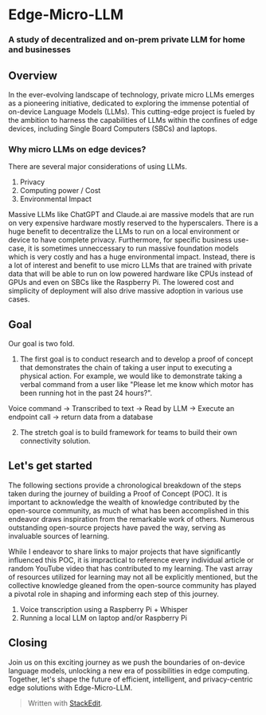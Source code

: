 
# Edge-Micro-LLM

### A study of decentralized and on-prem private LLM for home and businesses

## Overview

In the ever-evolving landscape of technology, private micro LLMs emerges as a pioneering initiative, dedicated to exploring the immense potential of on-device Language Models (LLMs). This cutting-edge project is fueled by the ambition to harness the capabilities of LLMs within the confines of edge devices, including Single Board Computers (SBCs) and laptops.

### Why micro LLMs on edge devices?

There are several major considerations of using LLMs.

 1. Privacy
 2. Computing power / Cost
 3. Environmental Impact

Massive LLMs like ChatGPT and Claude.ai are massive models that are run on very expensive hardware mostly reserved to the hyperscalers.  There is a huge benefit to decentralize the LLMs to run on a local environment or device to have complete privacy.  Furthermore, for specific business use-case, it is sometimes unneccessary to run massive foundation models which is very costly and has a huge environmental impact.  Instead, there is a lot of interest and benefit to use micro LLMs that are trained with private data that will be able to run on low powered hardware like CPUs instead of GPUs and even on SBCs like the Raspberry Pi.  The lowered cost and simplicity of deployment will also drive massive adoption in various use cases.

## Goal
Our goal is two fold.  
1. The first goal is to conduct research and to develop a proof of concept that demonstrates the chain of taking a user input to executing a physical action.  For example, we would like to demonstrate taking a verbal command from a user like "Please let me know which motor has been running hot in the past 24 hours?".  

Voice command -> Transcribed to text -> Read by LLM -> Execute an endpoint call -> return data	from a database

2. The stretch goal is to build framework for teams to build their own connectivity solution.

## Let's get started
The following sections provide a chronological breakdown of the steps taken during the journey of building a Proof of Concept (POC). It is important to acknowledge the wealth of knowledge contributed by the open-source community, as much of what has been accomplished in this endeavor draws inspiration from the remarkable work of others. Numerous outstanding open-source projects have paved the way, serving as invaluable sources of learning.

While I endeavor to share links to major projects that have significantly influenced this POC, it is impractical to reference every individual article or random YouTube video that has contributed to my learning. The vast array of resources utilized for learning may not all be explicitly mentioned, but the collective knowledge gleaned from the open-source community has played a pivotal role in shaping and informing each step of this journey.

1.	Voice transcription using a Raspberry Pi + Whisper
2.	Running a local LLM on laptop and/or Raspberry Pi


## Closing
Join us on this exciting journey as we push the boundaries of on-device language models, unlocking a new era of possibilities in edge computing. Together, let's shape the future of efficient, intelligent, and privacy-centric edge solutions with Edge-Micro-LLM.

> Written with [StackEdit](https://stackedit.io/).
